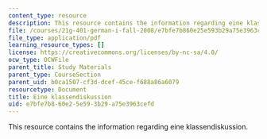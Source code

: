 ```yaml
---
content_type: resource
description: This resource contains the information regarding eine klassendiskussion.
file: /courses/21g-401-german-i-fall-2008/e7bfe7b860e25e593b29a75e3963cefd_MIT21G_401F08_klass.pdf
file_type: application/pdf
learning_resource_types: []
license: https://creativecommons.org/licenses/by-nc-sa/4.0/
ocw_type: OCWFile
parent_title: Study Materials
parent_type: CourseSection
parent_uid: b0ca1507-cf3d-dcef-45ce-f688a86a6079
resourcetype: Document
title: Eine klassendiskussion
uid: e7bfe7b8-60e2-5e59-3b29-a75e3963cefd
---
```

This resource contains the information regarding eine klassendiskussion.